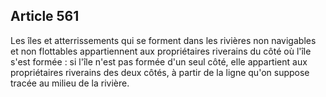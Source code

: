 Article 561
----
Les îles et atterrissements qui se forment dans les rivières non navigables et
non flottables appartiennent aux propriétaires riverains du côté où l'île s'est
formée : si l'île n'est pas formée d'un seul côté, elle appartient aux
propriétaires riverains des deux côtés, à partir de la ligne qu'on suppose
tracée au milieu de la rivière.
